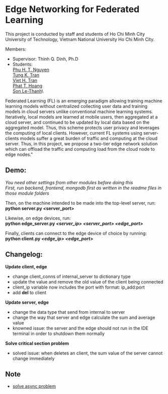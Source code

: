 # Edge Networking for Federated Learning

This project is conducted by staff and students of Ho Chi Minh City University of Technology, Vietnam National University Ho Chi Minh City.

Members:
* Supervisor: Thinh Q. Dinh, Ph.D
* Students:\
[Phu H. T. Nguyen](https://github.com/phupfoem)\
[Tung K. Tran](https://github.com/KhanhTungTran)\
[Viet H. Tran](https://github.com/HoangViet144)\
[Phat T. Hoang](https://github.com/hoangphatmonter)\
[Son Le-Thanh](https://github.com/sonLe-Thanh)\

Federated Learning (FL) is an emerging paradigm allowing training machine learning models without centralized collecting user data and training models in cloud servers unlike conventional machine learning systems. Iteratively, local models are learned at mobile users, then aggregated at a cloud server, and continued to be updated by local data based on the aggregated model. Thus, this scheme protects user privacy and leverages the computing of local clients. However, current FL systems using server-clients models suffer a great burden of traffic and computing at the cloud server. Thus, in this project, we propose a two-tier edge network solution which can offload the traffic and computing load from the cloud node to edge nodes."

## Demo:
*You need other settings from other modules before doing this*\
*First, run backend, frontend, mongodb first as written in the readme files in those module folders*

Then, on the machine intended to be made into the top-level server, run:\
**python server.py \<server_port\>**

Likewise, on edge devices, run:\
**python edge_server.py *\<server_ip\> \<server_port\> \<edge_port\>***

Finally, clients can connect to the edge device of choice by running:\
**python client.py *\<edge_ip\> \<edge_port\>***

## Changelog:
**Update client, edge**
* change client_conns of internal_server to dictionary type
* update the value and remove the old value of the client being connected
* client_ip variable now includes the port with format: ip_add:port
* add __del__ to client

**Update server, edge**
* change the data type that send from internal to server
* change the way that server and edge calculate the sum and average value
* knowned issue: the server and the edge should not run in the IDE terminal in order to shutdown them normally

**Solve critical section problem**
* solved issue: when deletes an client, the sum value of the server cannot change immediately


## Note
- [solve async problem](https://stackoverflow.com/questions/52133031/receiving-async-error-when-trying-to-import-the-firebase-package)
